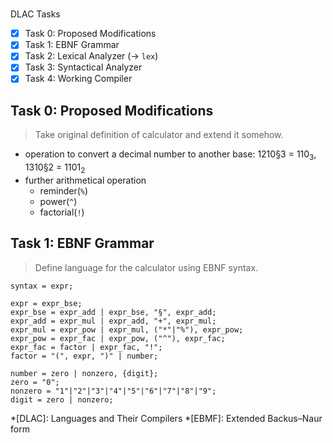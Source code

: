 #
 DLAC Tasks

- [x] Task 0: Proposed Modifications
- [x] Task 1: EBNF Grammar
- [x] Task 2: Lexical Analyzer (→ `lex`)
- [x] Task 3: Syntactical Analyzer
- [x] Task 4: Working Compiler

## Task 0: Proposed Modifications

> Take original definition of calculator and extend it somehow.

- operation to convert a decimal number to another base: 1210§3 = 110<sub>3</sub>, 1310§2 = 1101<sub>2</sub>
- further arithmetical operation
    + reminder(`%`)
    + power(`^`)
    + factorial(`!`)

## Task 1: EBNF Grammar

> Define language for the calculator using EBNF syntax.

```
syntax = expr;

expr = expr_bse;
expr_bse = expr_add | expr_bse, "§", expr_add;
expr_add = expr_mul | expr_add, "+", expr_mul;
expr_mul = expr_pow | expr_mul, ("*"|"%"), expr_pow;
expr_pow = expr_fac | expr_pow, ("^"), expr_fac;
expr_fac = factor | expr_fac, "!";
factor = "(", expr, ")" | number;

number = zero | nonzero, {digit};
zero = "0";
nonzero = "1"|"2"|"3"|"4"|"5"|"6"|"7"|"8"|"9";
digit = zero | nonzero;
```


*[DLAC]: Languages and Their Compilers
*[EBMF]: Extended Backus–Naur form
